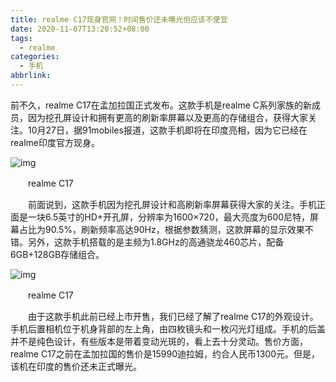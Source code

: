 ```yaml
---
title: realme C17现身官网！时间售价还未曝光但应该不便宜
date: 2020-11-07T13:20:52+08:00
tags:
  - realme
categories:
  - 手机
abbrlink:
---
```


前不久，realme C17在孟加拉国正式发布。这款手机是realme C系列家族的新成员，因为挖孔屏设计和拥有更高的刷新率屏幕以及更高的存储组合，获得大家关注。10月27日，据91mobiles报道，这款手机即将在印度亮相，因为它已经在realme印度官方现身。

![img](https://cdn.jsdelivr.net/gh/yakeing/Documentation@main/Hexo/images/42da-kcaeqzx4198059.jpg)

　　realme C17

　　前面说到，这款手机因为挖孔屏设计和高刷新率屏幕获得大家的关注。手机正面是一块6.5英寸的HD+开孔屏，分辨率为1600×720，最大亮度为600尼特，屏幕占比为90.5%，刷新频率高达90Hz，根据参数猜测，这款屏幕的显示效果不错。另外，这款手机搭载的是主频为1.8GHz的高通骁龙460芯片，配备6GB+128GB存储组合。

![img](https://cdn.jsdelivr.net/gh/yakeing/Documentation@main/Hexo/images/3a81-kcaeqzx4198057.jpg)

　　realme C17

　　由于这款手机此前已经上市开售，我们已经了解了realme C17的外观设计。手机后置相机位于机身背部的左上角，由四枚镜头和一枚闪光灯组成。手机的后盖并不是纯色设计，有些版本是带着变动光斑的，看上去十分灵动。售价方面，realme C17之前在孟加拉国的售价是15990迪拉姆，约合人民币1300元。但是，该机在印度的售价还未正式曝光。
